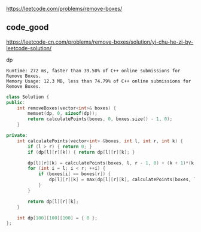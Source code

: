 
https://leetcode.com/problems/remove-boxes/


## code_good

https://leetcode-cn.com/problems/remove-boxes/solution/yi-chu-he-zi-by-leetcode-solution/

dp

```
Runtime: 272 ms, faster than 39.50% of C++ online submissions for Remove Boxes.
Memory Usage: 12.3 MB, less than 74.79% of C++ online submissions for Remove Boxes.
```

```cpp
class Solution {
public:
    int removeBoxes(vector<int>& boxes) {
        memset(dp, 0, sizeof(dp));
        return calculatePoints(boxes, 0, boxes.size() - 1, 0);
    }

private:
    int calculatePoints(vector<int> &boxes, int l, int r, int k) {
        if (l > r) { return 0; }
        if (dp[l][r][k]) { return dp[l][r][k]; }

        dp[l][r][k] = calculatePoints(boxes, l, r - 1, 0) + (k + 1)*(k + 1);
        for (int i = l; i < r; ++i) {
            if (boxes[i] == boxes[r]) {
                dp[l][r][k] = max(dp[l][r][k], calculatePoints(boxes, l, i, k + 1)+calculatePoints(boxes, i + 1, r - 1, 0));
            }
        }

        return dp[l][r][k];
    }

    int dp[100][100][100] = { 0 };
};
```